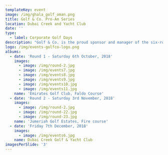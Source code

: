 ```yaml
---
templateKey: event
image: /img/ghala_golf_oman.png
title: Golf & Co. Pro-Am Series
location: Dubai Creek and Yacht Club
date: ''
type:
  - label: Corporate Golf Days
description: "Golf & Co. is the proud sponsor and manager of the six-round Pro-Am series, an established and highly popular member event held at Dubai’s most outstanding golf courses. The recent addition of Jumeirah Golf Estates has cemented the series’ reputation as a flagship event in the UAE golfing community. Each event offers a cash purse for all competing UAE professionals while giving members the unique experience of playing with a PGA trained professional.\_\n\nThe Format\n• 24 Teams of 4 (1 professional in each event) • 96 players • 480 players throughout the series• Better ball, 2 scores to count • Afternoon shotgun start"
logo: /img/events-golfco-logo.png
albums:
  - date: 'Round 1 - Saturday 6th October, 2018'
    images:
      - image: /img/round-2.jpg
      - image: /img/events7.jpg
      - image: /img/events8.jpg
      - image: /img/events9.jpg
      - image: /img/events10.jpg
      - image: /img/events11.jpg
    name: 'Emirates Golf Club, Faldo Course'
  - date: 'Round 2 - Saturday 3rd November, 2018'
    images:
      - image: /img/round-2.jpg
      - image: /img/round-22.jpg
      - image: /img/round-23.jpg
    name: 'Jumeriah Golf Estates, Fire course'
  - date: 'Friday 7th December, 2018'
    images:
      - image: /img/events6.jpg
    name: Dubai Creek Golf & Yacht Club
imagesPerSlide: '3'
---
```



